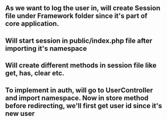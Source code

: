 ## As we want to log the user in, will create Session file under Framework folder since it's part of core application. 
## Will start session in public/index.php file after importing it's namespace
## Will create different methods in session file like get, has, clear etc. 
## To implement in auth, will go to UserController and import namespace. Now in store method before redirecting, we'll first get user id since it's new user 